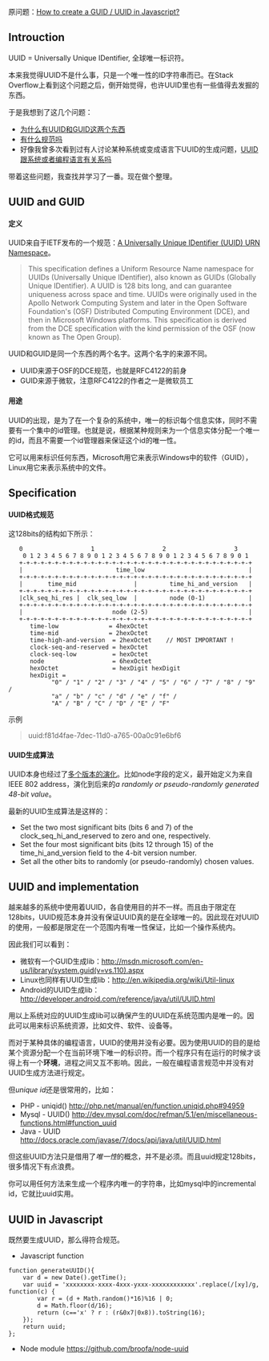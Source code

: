 原问题：[How to create a GUID / UUID in Javascript?](http://stackoverflow.com/questions/105034/how-to-create-a-guid-uuid-in-javascript)

## Introuction
UUID = Universally Unique IDentifier, 全球唯一标识符。

本来我觉得UUID不是什么事，只是一个唯一性的ID字符串而已。在Stack Overflow上看到这个问题之后，倒开始觉得，也许UUID里也有一些值得去发掘的东西。

于是我想到了这几个问题：

* [为什么有UUID和GUID这两个东西](#uuid-and-guid)
* [有什么规范吗](#specification)
* 好像我曾多次看到过有人讨论某种系统或变成语言下UUID的生成问题，[UUID跟系统或者编程语言有关系吗](#uuid-and-implementation)

带着这些问题，我查找并学习了一番。现在做个整理。

## UUID and GUID
#### 定义
UUID来自于IETF发布的一个规范：[A Universally Unique IDentifier (UUID) URN Namespace](http://www.ietf.org/rfc/rfc4122.txt)。
> This specification defines a Uniform Resource Name namespace for UUIDs (Universally Unique IDentifier), also known as GUIDs (Globally Unique IDentifier).  A UUID is 128 bits long, and can guarantee uniqueness across space and time.  UUIDs were originally used in the Apollo Network Computing System and later in the Open Software Foundation's (OSF) Distributed Computing Environment (DCE), and then in Microsoft Windows platforms.
This specification is derived from the DCE specification with the kind permission of the OSF (now known as The Open Group).

UUID和GUID是同一个东西的两个名字。这两个名字的来源不同。

* UUID来源于OSF的DCE规范，也就是RFC4122的前身
* GUID来源于微软，注意RFC4122的作者之一是微软员工

#### 用途
UUID的出现，是为了在一个复杂的系统中，唯一的标识每个信息实体，同时不需要有一个集中的id管理。也就是说，根据某种规则来为一个信息实体分配一个唯一的id，而且不需要一个id管理器来保证这个id的唯一性。

它可以用来标识任何东西，Microsoft用它来表示Windows中的软件（GUID），Linux用它来表示系统中的文件。

## Specification
#### UUID格式规范
这128bits的结构如下所示：
```
   0                   1                   2                   3
    0 1 2 3 4 5 6 7 8 9 0 1 2 3 4 5 6 7 8 9 0 1 2 3 4 5 6 7 8 9 0 1
   +-+-+-+-+-+-+-+-+-+-+-+-+-+-+-+-+-+-+-+-+-+-+-+-+-+-+-+-+-+-+-+-+
   |                          time_low                             |
   +-+-+-+-+-+-+-+-+-+-+-+-+-+-+-+-+-+-+-+-+-+-+-+-+-+-+-+-+-+-+-+-+
   |       time_mid                |         time_hi_and_version   |
   +-+-+-+-+-+-+-+-+-+-+-+-+-+-+-+-+-+-+-+-+-+-+-+-+-+-+-+-+-+-+-+-+
   |clk_seq_hi_res |  clk_seq_low  |         node (0-1)            |
   +-+-+-+-+-+-+-+-+-+-+-+-+-+-+-+-+-+-+-+-+-+-+-+-+-+-+-+-+-+-+-+-+
   |                         node (2-5)                            |
   +-+-+-+-+-+-+-+-+-+-+-+-+-+-+-+-+-+-+-+-+-+-+-+-+-+-+-+-+-+-+-+-+
      time-low              = 4hexOctet
      time-mid              = 2hexOctet
      time-high-and-version  = 2hexOctet    // MOST IMPORTANT !
      clock-seq-and-reserved = hexOctet
      clock-seq-low          = hexOctet
      node                   = 6hexOctet
      hexOctet               = hexDigit hexDigit
      hexDigit =
            "0" / "1" / "2" / "3" / "4" / "5" / "6" / "7" / "8" / "9" /
            "a" / "b" / "c" / "d" / "e" / "f" /
            "A" / "B" / "C" / "D" / "E" / "F"
```
示例
> uuid:f81d4fae-7dec-11d0-a765-00a0c91e6bf6

#### UUID生成算法
UUID本身也经过了[多个版本的演化](http://en.wikipedia.org/wiki/Universally_unique_identifier#Variants_and_versions)。比如node字段的定义，最开始定义为来自IEEE 802 address，演化到后来的*a randomly or pseudo-randomly generated 48-bit value*。

最新的UUID生成算法是这样的：

 * Set the two most significant bits (bits 6 and 7) of the clock_seq_hi_and_reserved to zero and one, respectively.
 * Set the four most significant bits (bits 12 through 15) of the time_hi_and_version field to the 4-bit version number.
 * Set all the other bits to randomly (or pseudo-randomly) chosen values.

## UUID and implementation
越来越多的系统中使用着UUID，各自使用目的并不一样。而且由于限定在128bits，UUID规范本身并没有保证UUID真的是在全球唯一的。因此现在对UUID的使用，一般都是限定在一个范围内有唯一性保证，比如一个操作系统内。

因此我们可以看到：

* 微软有一个GUID生成lib：http://msdn.microsoft.com/en-us/library/system.guid(v=vs.110).aspx
* Linux也同样有UUID生成lib：http://en.wikipedia.org/wiki/Util-linux
* Android的UUID生成lib：http://developer.android.com/reference/java/util/UUID.html

用以上系统对应的UUID生成lib可以确保产生的UUID在系统范围内是唯一的。因此可以用来标识系统资源，比如文件、软件、设备等。

而对于某种具体的编程语言，UUID的使用并没有必要。因为使用UUID的目的是给某个资源分配一个在当前环境下唯一的标识符。而一个程序只有在运行的时候才谈得上有一个**环境**，进程之间又互不影响。因此，一般在编程语言规范中并没有对UUID生成方法进行规定。

但*unique id*还是很常用的，比如：

* PHP - uniqid() http://php.net/manual/en/function.uniqid.php#94959
* Mysql - UUID() http://dev.mysql.com/doc/refman/5.1/en/miscellaneous-functions.html#function_uuid
* Java - UUID http://docs.oracle.com/javase/7/docs/api/java/util/UUID.html

但这些UUID方法只是借用了*唯一性*的概念，并不是必须。而且uuid规定128bits，很多情况下有点浪费。

你可以用任何方法来生成一个程序内唯一的字符串，比如mysql中的incremental id，它就比uuid实用。

## UUID in Javascript
既然要生成UUID，那么得符合规范。

* Javascript function
```
function generateUUID(){
    var d = new Date().getTime();
    var uuid = 'xxxxxxxx-xxxx-4xxx-yxxx-xxxxxxxxxxxx'.replace(/[xy]/g, function(c) {
        var r = (d + Math.random()*16)%16 | 0;
        d = Math.floor(d/16);
        return (c=='x' ? r : (r&0x7|0x8)).toString(16);
    });
    return uuid;
};
```
* Node module
https://github.com/broofa/node-uuid
